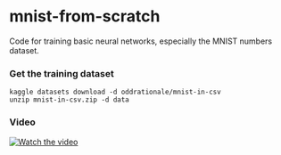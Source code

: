 # mnist-from-scratch
Code for training basic neural networks, especially the MNIST numbers dataset.

### Get the training dataset
```
kaggle datasets download -d oddrationale/mnist-in-csv
unzip mnist-in-csv.zip -d data
```

### Video
[![Watch the video](https://img.youtube.com/vi/T-ReOxVMxS83o/maxresdefault.jpg)](https://youtu.be/T-ReOxVMxS83o)

